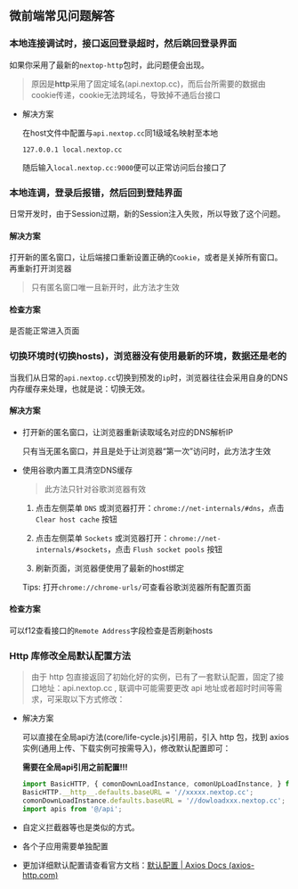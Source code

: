 ## 微前端常见问题解答



### 本地连接调试时，接口返回登录超时，然后跳回登录界面

如果你采用了最新的`nextop-http`包时，此问题便会出现。

> 原因是**http**采用了固定域名(api.nextop.cc)，而后台所需要的数据由cookie传递，cookie无法跨域名，导致掉不通后台接口

- 解决方案

  在host文件中配置与`api.nextop.cc`同1级域名映射至本地

  ```dash
  127.0.0.1 local.nextop.cc
  ```

  随后输入`local.nextop.cc:9000`便可以正常访问后台接口了




### 本地连调，登录后报错，然后回到登陆界面

 日常开发时，由于Session过期，新的Session注入失败，所以导致了这个问题。



#### 解决方案

打开新的匿名窗口，让后端接口重新设置正确的`Cookie`，或者是关掉所有窗口。再重新打开浏览器

>只有匿名窗口唯一且新开时，此方法才生效
#### 检查方案
是否能正常进入页面


### 切换环境时(切换hosts)，浏览器没有使用最新的环境，数据还是老的

 当我们从日常的`api.nextop.cc`切换到预发的`ip`时，浏览器往往会采用自身的DNS内存缓存来处理，也就是说：切换无效。



#### 解决方案

- 打开新的匿名窗口，让浏览器重新读取域名对应的DNS解析IP

  只有当无匿名窗口，并且是处于让浏览器“第一次”访问时，此方法才生效

- 使用谷歌内置工具清空DNS缓存

  >  此方法只针对谷歌浏览器有效

  1. 点击左侧菜单 `DNS` 或浏览器打开：`chrome://net-internals/#dns`，点击 `Clear host cache` 按钮

  2. 点击左侧菜单 `Sockets` 或浏览器打开：`chrome://net-internals/#sockets`，点击 `Flush socket pools` 按钮

  3. 刷新页面，浏览器便使用了最新的host绑定

  Tips: 打开`chrome://chrome-urls/`可查看谷歌浏览器所有配置页面



#### 检查方案
可以f12查看接口的`Remote Address`字段检查是否刷新hosts




### Http 库修改全局默认配置方法

> 由于 http 包直接返回了初始化好的实例，已有了一套默认配置，固定了接口地址：api.nextop.cc , 联调中可能需要更改 api 地址或者超时时间等需求，可采取以下方式修改：

- 解决方案

  可以直接在全局api方法(core/life-cycle.js)引用前，引入 http 包，找到 axios 实例(通用上传、下载实例可按需导入)，修改默认配置即可：

  **需要在全局api引用之前配置!!!**
  ``` javascript
  import BasicHTTP, { comonDownLoadInstance, comonUpLoadInstance, } from '@nextop/nextop-http';
  BasicHTTP.__http__.defaults.baseURL = '//xxxxx.nextop.cc';
  comonDownLoadInstance.defaults.baseURL = '//dowloadxxx.nextop.cc';
  import apis from '@/api';
  ```

- 自定义拦截器等也是类似的方式。
- 各个子应用需要单独配置
- 更加详细默认配置请查看官方文档：[默认配置 | Axios Docs (axios-http.com)](https://axios-http.com/zh/docs/config_defaults) 
